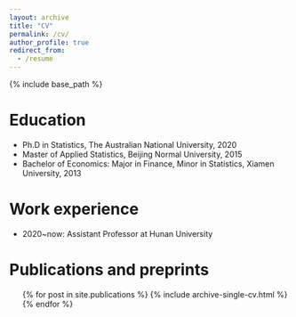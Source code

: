 ```yaml
---
layout: archive
title: "CV"
permalink: /cv/
author_profile: true
redirect_from:
  - /resume
---
```


{% include base_path %}

Education
======
* Ph.D in Statistics, The Australian National University, 2020
* Master of Applied Statistics, Beijing Normal University, 2015
* Bachelor of Economics: Major in Finance, Minor in Statistics, Xiamen University, 2013

Work experience
======
* 2020~now: Assistant Professor at Hunan University


Publications and preprints
======
  <ul>{% for post in site.publications %}
    {% include archive-single-cv.html %}
  {% endfor %}</ul>
  
  
